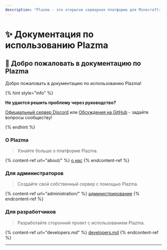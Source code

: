 ```yaml
---
description: "Plazma - это открытая серверная платформа для Minecraft: Java Edition, добавляющая оптимизацию на основе бумаги и возможность настройки механик игры."
---
```


# ✨ Документация по использованию Plazma

## 👋 Добро пожаловать в документацию по Plazma

Добро пожаловать в документацию по использованию Plazma!

{% hint style="info" %}

**Не удается решить проблему через руководство?**

[Официальный сервер Discord](https://discord.gg/MmfC52K8A8) или [Обсуждения на GitHub](https://github.com/PlazmaMC/PlazmaBukkit/discussions) - задайте вопросы сообществу!

{% endhint %}

### О Plazma

> Узнайте больше о платформе Plazma.

{% content-ref url="about/" %}
[о нас](about/)
{% endcontent-ref %}

### Для администраторов

> Создайте свой собственный сервер с помощью Plazma.

{% content-ref url="administration/" %}
[администрирование](administration/)
{% endcontent-ref %}

### Для разработчиков

> Разработайте сторонний проект с использованием Plazma.

{% content-ref url="developers.md" %}
[developers.md](developers.md)
{% endcontent-ref %}

***
